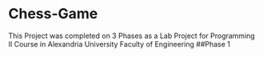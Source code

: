 # Chess-Game
This Project was completed on 3 Phases as a Lab Project for Programming II Course in Alexandria University Faculty of Engineering
##Phase 1
